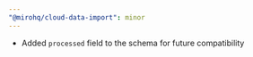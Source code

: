 ```yaml
---
"@mirohq/cloud-data-import": minor
---
```


- Added `processed` field to the schema for future compatibility
